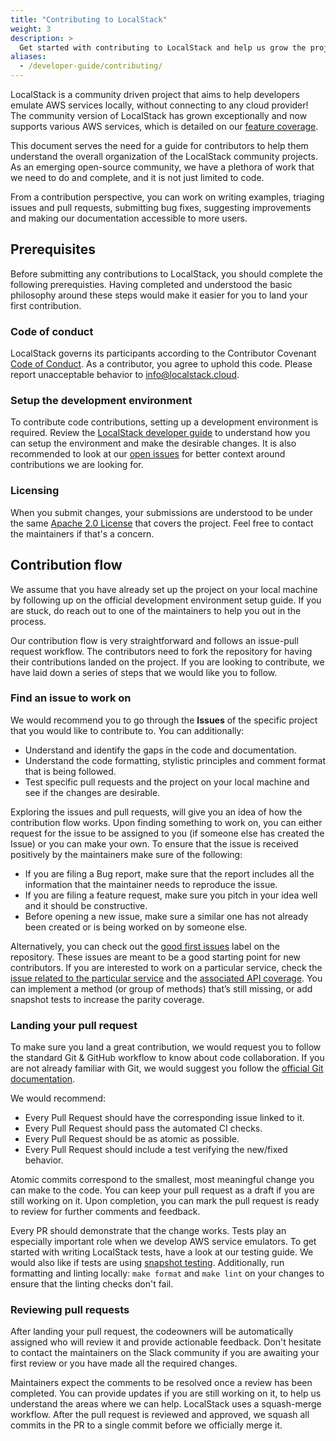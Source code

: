 ```yaml
---
title: "Contributing to LocalStack"
weight: 3
description: >
  Get started with contributing to LocalStack and help us grow the project and the community.
aliases:
  - /developer-guide/contributing/
---
```


LocalStack is a community driven project that aims to help developers emulate AWS services locally, without connecting to any cloud provider! The community version of LocalStack has grown exceptionally and now supports various AWS services, which is detailed on our  [feature coverage](https://docs.localstack.cloud/aws/feature-coverage/).

This document serves the need for a guide for contributors to help them understand the overall organization of the LocalStack community projects. As an emerging open-source community, we have a plethora of work that we need to do and complete, and it is not just limited to code.

From a contribution perspective, you can work on writing examples, triaging issues and pull requests, submitting bug fixes, suggesting improvements and making our documentation accessible to more users.

## Prerequisites

Before submitting any contributions to LocalStack, you should complete the following prerequisties. Having completed and understood the basic philosophy around these steps would make it easier for you to land your first contribution.

### Code of conduct

LocalStack governs its participants according to the Contributor Covenant  [Code of Conduct](https://github.com/localstack/.github/blob/main/CODE_OF_CONDUCT.md). As a contributor, you agree to uphold this code. Please report unacceptable behavior to  [info@localstack.cloud](mailto:info@localstack.cloud).

### Setup the development environment

To contribute code contributions, setting up a development environment is required. Review the  [LocalStack developer guide](https://docs.localstack.cloud/developer-guide/)  to understand how you can setup the environment and make the desirable changes. It is also recommended to look at our  [open issues](https://github.com/localstack/localstack/issues)  for better context around contributions we are looking for.

### Licensing

When you submit changes, your submissions are understood to be under the same [Apache 2.0 License](https://github.com/localstack/.github/blob/main/LICENSE)  that covers the project. Feel free to contact the maintainers if that's a concern.

## Contribution flow

We assume that you have already set up the project on your local machine by following up on the official development environment setup guide. If you are stuck, do reach out to one of the maintainers to help you out in the process.

Our contribution flow is very straightforward and follows an issue-pull request workflow. The contributors need to fork the repository for having their contributions landed on the project. If you are looking to contribute, we have laid down a series of steps that we would like you to follow.

### Find an issue to work on

We would recommend you to go through the  **Issues**  of the specific project that you would like to contribute to. You can additionally:

-   Understand and identify the gaps in the code and documentation.
-   Understand the code formatting, stylistic principles and comment format that is being followed.
-   Test specific pull requests and the project on your local machine and see if the changes are desirable.

Exploring the issues and pull requests, will give you an idea of how the contribution flow works. Upon finding something to work on, you can either request for the issue to be assigned to you (if someone else has created the Issue) or you can make your own. To ensure that the issue is received positively by the maintainers make sure of the following:

-   If you are filing a Bug report, make sure that the report includes all the information that the maintainer needs to reproduce the issue.
-   If you are filing a feature request, make sure you pitch in your idea well and it should be constructive.
-   Before opening a new issue, make sure a similar one has not already been created or is being worked on by someone else.

Alternatively, you can check out the [good first issues](https://github.com/localstack/localstack/labels/good%20first%20issue) label on the repository. These issues are meant to be a good starting point for new contributors. If you are interested to work on a particular service, check the [issue related to the particular service](https://github.com/localstack/localstack/labels?q=aws%3A) and the [associated API coverage](https://docs.localstack.cloud/localstack/coverage/). You can implement a method (or group of methods) that’s still missing, or add snapshot tests to increase the parity coverage.

### Landing your pull request

To make sure you land a great contribution, we would request you to follow the standard Git & GitHub workflow to know about code collaboration. If you are not already familiar with Git, we would suggest you follow the  [official Git documentation](https://git-scm.com/doc).

We would recommend:

-   Every Pull Request should have the corresponding issue linked to it.
-   Every Pull Request should pass the automated CI checks.
-   Every Pull Request should be as atomic as possible.
-   Every Pull Request should include a test verifying the new/fixed behavior.

Atomic commits correspond to the smallest, most meaningful change you can make to the code. You can keep your pull request as a draft if you are still working on it. Upon completion, you can mark the pull request is ready to review for further comments and feedback.

Every PR should demonstrate that the change works. Tests play an especially important role when we develop AWS service emulators. To get started with writing LocalStack tests, have a look at our testing guide. We would also like if tests are using [snapshot testing](https://localstack.cloud/blog/2022-08-04-parity-explained/#parity-tests-with-snapshot-testing). Additionally, 
run formatting and linting locally: `make format` and `make lint` on your changes to ensure that the linting checks don't fail.

### Reviewing pull requests

After landing your pull request, the codeowners will be automatically assigned who will review it and provide actionable feedback. Don't hesitate to contact the maintainers on the Slack community if you are awaiting your first review or you have made all the required changes.

Maintainers expect the comments to be resolved once a review has been completed. You can provide updates if you are still working on it, to help us understand the areas where we can help.
LocalStack uses a squash-merge workflow. After the pull request is reviewed and approved, we squash all commits in the PR to a single commit before we officially merge it.
